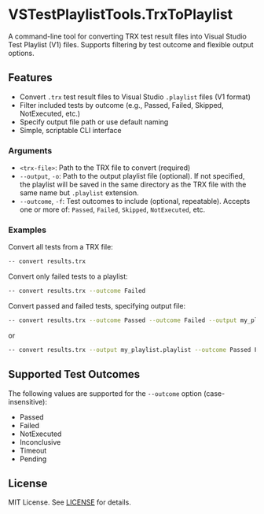 # VSTestPlaylistTools.TrxToPlaylist

A command-line tool for converting TRX test result files into Visual Studio Test Playlist (V1) files. Supports filtering by test outcome and flexible output options.

## Features

- Convert `.trx` test result files to Visual Studio `.playlist` files (V1 format)
- Filter included tests by outcome (e.g., Passed, Failed, Skipped, NotExecuted, etc.)
- Specify output file path or use default naming
- Simple, scriptable CLI interface

### Arguments

- `<trx-file>`: Path to the TRX file to convert (required)
- `--output`, `-o`: Path to the output playlist file (optional). If not specified, the playlist will be saved in the same directory as the TRX file with the same name but `.playlist` extension.
- `--outcome`, `-f`: Test outcomes to include (optional, repeatable). Accepts one or more of: `Passed`, `Failed`, `Skipped`, `NotExecuted`, etc.

### Examples

Convert all tests from a TRX file:
```bash
-- convert results.trx
```

Convert only failed tests to a playlist:
```bash
-- convert results.trx --outcome Failed
```

Convert passed and failed tests, specifying output file:
```bash
-- convert results.trx --outcome Passed --outcome Failed --output my_playlist.playlist
```
or 
```bash
-- convert results.trx --output my_playlist.playlist --outcome Passed Failed
```

## Supported Test Outcomes

The following values are supported for the `--outcome` option (case-insensitive):
- Passed
- Failed
- NotExecuted
- Inconclusive
- Timeout
- Pending

## License

MIT License. See [LICENSE](../LICENSE) for details.